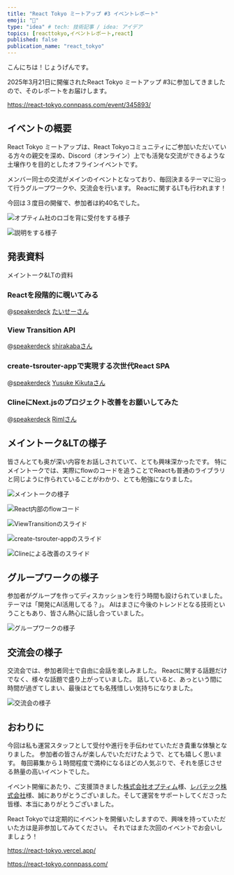 ```yaml
---
title: "React Tokyo ミートアップ #3 イベントレポート"
emoji: "🌸"
type: "idea" # tech: 技術記事 / idea: アイデア
topics: [reacttokyo,イベントレポート,react]
published: false
publication_name: "react_tokyo"
---
```


こんにちは！じょうげんです。

2025年3月21日に開催されたReact Tokyo ミートアップ #3に参加してきましたので、そのレポートをお届けします。

https://react-tokyo.connpass.com/event/345893/

## イベントの概要

React Tokyo ミートアップは、React Tokyoコミュニティにご参加いただいている方々の親交を深め、Discord（オンライン）上でも活発な交流ができるような土壌作りを目的としたオフラインイベントです。

メンバー同士の交流がメインのイベントとなっており、毎回決まるテーマに沿って行うグループワークや、交流会を行います。
Reactに関するLTも行われます！

今回は３度目の開催で、参加者は約40名でした。

![オプティム社のロゴを背に受付をする様子](/images/react-tokyo-meetup/optim.jpg)

![説明をする様子](/images/react-tokyo-meetup/guide.jpg)

## 発表資料

メイントーク&LTの資料

### Reactを段階的に覗いてみる

@[speakerdeck](91082412cf854134881fa0b3cadf1519)
[たいせーさん](https://zenn.dev/taisei_13046)

### View Transition API

@[speakerdeck](5269ebe306424939a27be7a7eef807c2)
[shirakabaさん](https://github.com/shirakaba)

### create-tsrouter-appで実現する次世代React SPA

@[speakerdeck](2a2621cfb91849b69cab3ed24c085421)
[Yusuke Kikutaさん](https://zenn.dev/yusukekikuta)

### ClineにNext.jsのプロジェクト改善をお願いしてみた

@[speakerdeck](4907332b7db342ba8f7773cab527436c)
[Rimlさん](https://zenn.dev/riml)

## メイントーク&LTの様子

皆さんとても奥が深い内容をお話しされていて、とても興味深かったです。
特にメイントークでは、実際にflowのコードを追うことでReactも普通のライブラリと同じように作られていることがわかり、とても勉強になりました。

![メイントークの様子](/images/react-tokyo-meetup/main1.jpg)

![React内部のflowコード](/images/react-tokyo-meetup/main2.jpg)

![ViewTransitionのスライド](/images/react-tokyo-meetup/lt1.jpg)

![create-tsrouter-appのスライド](/images/react-tokyo-meetup/lt2.jpg)

![Clineによる改善のスライド](/images/react-tokyo-meetup/lt3.jpg)

## グループワークの様子

参加者がグループを作ってディスカッションを行う時間も設けられていました。
テーマは「開発にAI活用してる？」。
AIはまさに今後のトレンドとなる技術ということもあり、皆さん熱心に話し合っていました。

![グループワークの様子](/images/react-tokyo-meetup/group-work1.jpg)

## 交流会の様子

交流会では、参加者同士で自由に会話を楽しみました。
Reactに関する話題だけでなく、様々な話題で盛り上がっていました。
話していると、あっという間に時間が過ぎてしまい、最後はとても名残惜しい気持ちになりました。

![交流会の様子](/images/react-tokyo-meetup/exchange.jpg)

## おわりに

今回は私も運営スタッフとして受付や進行を手伝わせていただき貴重な体験となりました。
参加者の皆さんが楽しんでいただけたようで、とても嬉しく思います。
毎回募集から１時間程度で満枠になるほどの人気ぶりで、それを感じさせる熱量の高いイベントでした。

イベント開催にあたり、ご支援頂きました[株式会社オプティム](https://www.optim.co.jp/)様、[レバテック株式会社](https://levtech.co.jp/)様、誠にありがとうございました。そして運営をサポートしてくださった皆様、本当にありがとうございました。
  
React Tokyoでは定期的にイベントを開催いたしますので、興味を持っていただいた方は是非参加してみてください。
それではまた次回のイベントでお会いしましょう！

https://react-tokyo.vercel.app/

https://react-tokyo.connpass.com/